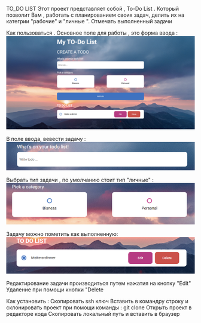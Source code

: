 TO_DO LIST
Этот проект представляет собой , To-Do List .
Который позволит Вам , работать с планированием своих задач, делить их на категрии "рабочие" и "личные ". Отмечать выполненный задачи

Как пользоваться .
Основное поле для работы , это форма ввода :
![Alt text](image-1.png)

В поле ввода, вевести задачу :
![Alt text](image.png)

Выбрать тип задачи , по умолчанию стоит тип "личные" :
![Alt text](image-2.png)

Задачу можно пометить как выполненную:
![Alt text](image-3.png)

Редактирование задачи производиться путем нажатия на кнопку "Edit"
Удаление при помощи кнопки "Delete

Как установить :
Скопировать ssh ключ
Вставить в командру строку и склонировать проект при помощи команды : git clone
Открыть проект в редакторе кода
Скопировать локальный путь и вставить в браузер
